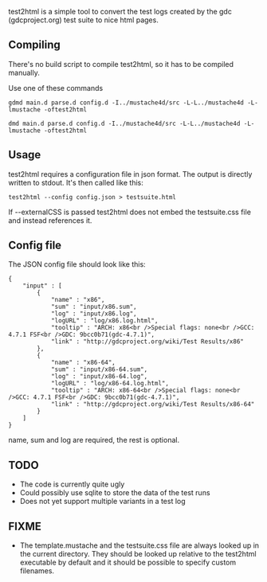 test2html is a simple tool to convert the test logs created by the gdc (gdcproject.org) test
suite to nice html pages.

## Compiling ##
There's no build script to compile test2html, so it has to be compiled manually.

Use one of these commands

```
gdmd main.d parse.d config.d -I../mustache4d/src -L-L../mustache4d -L-lmustache -oftest2html
```

```
dmd main.d parse.d config.d -I../mustache4d/src -L-L../mustache4d -L-lmustache -oftest2html
```

## Usage ##
test2html requires a configuration file in json format. The output is directly written to stdout.
It's then called like this:
```
test2html --config config.json > testsuite.html
```
If --externalCSS is passed test2html does not embed the testsuite.css file and instead references it.

## Config file ##
The JSON config file should look like this:
```
{
    "input" : [
        {
            "name" : "x86",
            "sum" : "input/x86.sum",
            "log" : "input/x86.log",
            "logURL" : "log/x86.log.html",
            "tooltip" : "ARCH: x86<br />Special flags: none<br />GCC: 4.7.1 FSF<br />GDC: 9bcc0b71(gdc-4.7.1)",
            "link" : "http://gdcproject.org/wiki/Test Results/x86"
        },
        {
            "name" : "x86-64",
            "sum" : "input/x86-64.sum",
            "log" : "input/x86-64.log",
            "logURL" : "log/x86-64.log.html",
            "tooltip" : "ARCH: x86-64<br />Special flags: none<br />GCC: 4.7.1 FSF<br />GDC: 9bcc0b71(gdc-4.7.1)",
            "link" : "http://gdcproject.org/wiki/Test Results/x86-64"
        }
    ]
}
```
name, sum and log are required, the rest is optional.

## TODO ##
* The code is currently quite ugly
* Could possibly use sqlite to store the data of the test runs
* Does not yet support multiple variants in a test log

## FIXME ##
* The template.mustache and the testsuite.css file are always looked up in the
  current directory. They should be looked up relative to the test2html executable
  by default and it should be possible to specify custom filenames.
